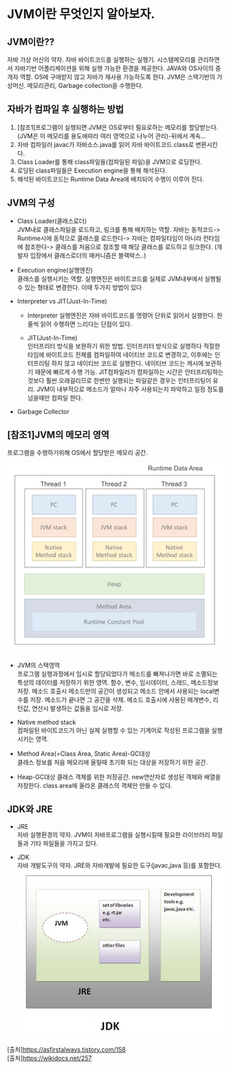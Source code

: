 # JVM이란 무엇인지 알아보자.
## JVM이란??  
자바 가상 머신의 약자. 자바 바이트코드를 실행하는 실행기. 
시스템메모리를 관리하면서 자바기반 어플리케이션을 위해 실행 가능한 환경을 제공한다.
JAVA와 OS사이의 중개자 역할. OS에 구애받지 않고 자바가 재사용 가능하도록 한다.
JVM은 스택기반의 가상머신.
메모리관리, Garbage collection을 수행한다.
	
## 자바가 컴파일 후 실행하는 방법
1. [참조1]프로그램이 실행되면 JVM은 OS로부터 필요로하는 메모리를 할당받는다.(JVM은 이 메모리를 용도에따라 여러 영역으로 나누어 관리)-뒤에서 계속...
2. 자바 컴파일러 javac가 자바소스.java를 읽어 자바 바이트코드.class로 변환시킨다.
3. Class Loader를 통해 class파일들(컴파일된 파일)을 JVM으로 로딩한다.
4. 로딩된 class파일들은 Execution engine을 통해 해석된다.
5. 해석된 바이트코드는 Runtime Data Area에 배치되어 수행이 이루어 진다.
	
## JVM의 구성
* Class Loader(클래스로더)  
JVM내로 클래스파일을 로드하고, 링크를 통해 배치하는 역할. 
자바는 동적코드-> Runtime시에 동적으로 클래스를 로드한다-> 자바는 컴파일타임이 아니라 런타임에 참조한다-> 클래스를 처음으로 참조할 때 해당 클래스를 로드하고 링크한다.
(개발자 입장에서 클래스로더의 매커니즘은 블랙박스..)
		
* Execution engine(실행엔진)  
클래스를 실행시키는 역할. 실행엔진은 바이트코드를 실제로 JVM내부에서 실행될 수 있는 형태로 변경한다. 이때 두가지 방법이 있다
		
* Interpreter vs JIT(Just-In-Time)   
	* Interpreter
	실행엔진은 자바 바이트코드를 명령어 단위로 읽어서 실행한다. 한줄씩 읽어 수행하면 느리다는 단점이 있다.
				
	* JIT(Just-In-Time)  
	인터프리터 방식을 보완하기 위한 방법. 인터프리터 방식으로 실행하다 적절한 타임에 바이트코드 전체를 컴파일하여 네이티브 코드로 변경하고, 이후에는 인터프리팅 하지 않고 네이티브 코드로 실행한다.
	네이티브 코드는 캐시에 보관하기 때문에 빠르게 수행 가능. JIT컴파일러가 컴파일하는 시간은 인터프리팅하는 것보다 훨씬 오래걸리므로 한번만 실행되는 파일같은 경우는 인터프리팅이 유리. 
	JVM이 내부적으로 메소드가 얼마나 자주 사용되는지 파악하고 일정 정도를 넘을때만 컴파일 한다.
		
* Garbage Collector  

## [참조1]JVM의 메모리 영역  
프로그램을 수행하기위해 OS에서 할당받은 메모리 공간.
		
![img](https://github.com/eunchae0280/StudyWithMe/blob/eunch/doc/JVMmemory.JPG)
	
* JVM의 스택영역  
프로그램 실행과정에서 임시로 할당되었다가 메소드를 빠져나가면 바로 소멸되는 특성의 데이터를 저장하기 위한 영역. 함수, 변수, 임시데이터, 스레드, 메소드정보 저장.
메소드 호출시 메소드만의 공간이 생성되고 메소드 안에서 사용되는 local변수를 저장. 메소드가 끝나면 그 공간을 삭제. 
메소드 호출시에 사용된 매개변수, 리턴값, 연산시 발생하는 값들을 임시로 저장.
		
* Native method stack  
컴파일된 바이트코드가 아닌 실제 실행할 수 있는 기계어로 작성된 프로그램을 실행시키는 영역.
		
* Method Area(=Class Area, Static Area)-GC대상  
	클래스 정보를 처음 메모리에 올릴때 초기화 되는 대상을 저장하기 위한 공간. 
		
* Heap-GC대상
	클래스 객체를 위한 저장공간. new연산자로 생성된 객체와 배열을 저장한다. class area에 올라온 클래스의 객체만 만들 수 있다. 
	
## JDK와 JRE
* JRE  
자바 실행환경의 약자. JVM이 자바프로그램을 실행시킬때 필요한 라이브러리 파일들과 기타 파일들을 가지고 있다.   

* JDK  
자바 개발도구의 약자. JRE와 자바개발에 필요한 도구(javac,java 등)를 포함한다.    
![img](https://github.com/eunchae0280/StudyWithMe/blob/eunch/doc/jdk.JPG)
	
[출처]https://asfirstalways.tistory.com/158  
[출처]https://wikidocs.net/257